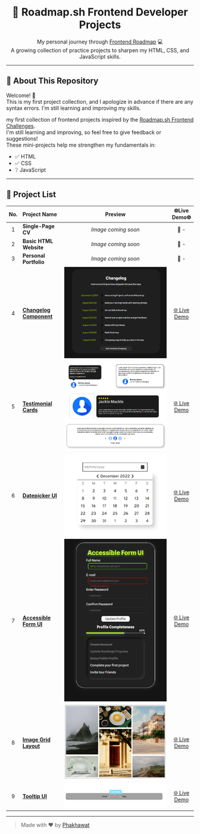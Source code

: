 <h1 align="center">🚀 Roadmap.sh Frontend Developer Projects</h1>

<p align="center">
  My personal journey through <a href="https://roadmap.sh/frontend">Frontend Roadmap</a> 💻<br>
  A growing collection of practice projects to sharpen my HTML, CSS, and JavaScript skills.
</p>

---

## 📌 About This Repository

Welcome! 👋  
This is my first project collection, and I apologize in advance if there are any syntax errors. I'm still learning and improving my skills.

my first collection of frontend projects inspired by the [Roadmap.sh Frontend Challenges](https://roadmap.sh/frontend).  
I'm still learning and improving, so feel free to give feedback or suggestions!  
These mini-projects help me strengthen my fundamentals in:

- ✅ HTML
- ✅ CSS 
- ❔ JavaScript

---

## 🧩 Project List

| No. | Project Name | Preview | 🌐Live Demo🌐 |
|:--:|:-------------|:--------:|:----------:|
| 1 | **Single-Page CV** | _Image coming soon_ | 🔗 - |
| 2 | **Basic HTML Website** | _Image coming soon_ | 🔗 - |
| 3 | **Personal Portfolio** | _Image coming soon_ | 🔗 - |
| 4 | [**Changelog Component**](https://roadmap.sh/projects/changelog-component) | ![Changelog](https://github.com/phakhawat-ck/roadmap.sh-section/blob/main/image%20preview/4.png) | [🌐 Live Demo](https://phakhawat-ck.github.io/phakhawat.github.io/Frontend-Roadmap/4.Changelog%20Component/) |
| 5 | [**Testimonial Cards**](https://roadmap.sh/projects/testimonial-cards) | ![Testimonial](https://github.com/phakhawat-ck/roadmap.sh-section/blob/main/image%20preview/5.png) | [🌐 Live Demo](https://phakhawat-ck.github.io/phakhawat.github.io/Frontend-Roadmap/5.Testimonial%20Cards/) |
| 6 | [**Datepicker UI**](https://roadmap.sh/projects/datepicker-ui) | ![Datepicker](https://github.com/phakhawat-ck/roadmap.sh-section/blob/main/image%20preview/6.png) | [🌐 Live Demo](https://phakhawat-ck.github.io/phakhawat.github.io/Frontend-Roadmap/6.%20Datepicker%20UI/) |
| 7 | [**Accessible Form UI**](https://roadmap.sh/projects/accessible-form-ui) | ![Form](https://github.com/phakhawat-ck/roadmap.sh-section/blob/main/image%20preview/7.png) | [🌐 Live Demo](https://phakhawat-ck.github.io/phakhawat.github.io/Frontend-Roadmap/7.Accessible%20Form%20UI/) |
| 8 | [**Image Grid Layout**](https://roadmap.sh/projects/image-grid) | ![Grid](https://github.com/phakhawat-ck/roadmap.sh-section/blob/main/image%20preview/8.png) | [🌐 Live Demo](https://phakhawat-ck.github.io/phakhawat.github.io/Frontend-Roadmap/8.Image%20Grid%20Layout/) |
| 9 | [**Tooltip UI**](https://roadmap.sh/projects/tooltip-ui) | ![Tooltip](https://github.com/phakhawat-ck/roadmap.sh-section/blob/main/image%20preview/9.png) | [🌐 Live Demo](https://phakhawat-ck.github.io/phakhawat.github.io/Frontend-Roadmap/9.Tooltip%20UI/) |

---

> Made with ❤️ by [Phakhawat](https://github.com/phakhawat-ck)

